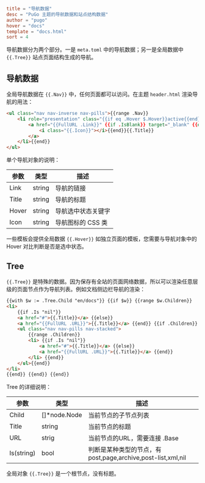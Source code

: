 ```toml
title = "导航数据"
desc = "PuGo 主题的导航数据和站点结构数据"
author = "pugo"
hover = "docs"
template = "docs.html"
sort = 4
```

导航数据分为两个部分。一是 `meta.toml` 中的导航数据；另一是全局数据中 `{{.Tree}}` 站点页面结构生成的导航。

## 导航数据

全局导航数据在 `{{.Nav}}` 中，任何页面都可以访问。在主题 `header.html` 渲染导航的用法：

```html
<ul class="nav nav-inverse nav-pills">{{range .Nav}}
    <li role="presentation" class="{{if eq .Hover $.Hover}}active{{end}}">
        <a href="{{FullURL .Link}}" {{if .IsBlank}} target="_blank" {{end}}>{{if .Icon}}
            <i class="{{.Icon}}"></i>{{end}}{{.Title}}
        </a>
    </li>{{end}}
</ul>
```

单个导航对象的说明：

参数 | 类型 | 描述
--- | --- | --- 
Link | string | 导航的链接
Title | string | 导航的标题
Hover | string | 导航选中状态关键字
Icon | string | 导航图标的 CSS 类

一些模板会提供全局数据 `{{.Hover}}` 如独立页面的模板，您需要与导航对象中的 Hover 对比判断是否是选中状态。

## Tree

`{{.Tree}}` 是特殊的数据。因为保存有全站的页面网络数据，所以可以渲染任意层级的页面节点作为导航列表。例如文档侧边栏导航的渲染：

```html
{{with $w := .Tree.Child "en/docs"}} {{if $w}} {{range $w.Children}}
<li>
    {{if .Is "nil"}}
    <a href="#">{{.Title}}</a> {{else}}
    <a href="{{FullURL .URL}}">{{.Title}}</a> {{end}} {{if .Children}}
    <ul class="nav nav-pills nav-stacked">
        {{range .Children}}
        <li> {{if .Is "nil"}}
            <a href="#">{{.Title}}</a> {{else}}
            <a href="{{FullURL .URL}}">{{.Title}}</a> {{end}}
        </li> {{end}}
    </ul>{{end}}
</li>
{{end}} {{end}} {{end}}
```

Tree 的详细说明：

参数 | 类型 | 描述
--- | --- | --- 
Child | []*node.Node | 当前节点的子节点列表
Title | string | 当前节点的标题
URL | strig | 当前节点的URL，需要连接 .Base
Is(string) | bool | 判断是某种类型的节点，有 post,page,archive,post-list,xml,nil

全局对象 `{{.Tree}}` 是一个根节点，没有标题。